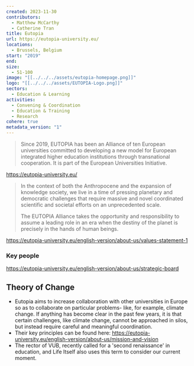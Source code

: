 ```yaml
---
created: 2023-11-30
contributors:
  - Matthew McCarthy
  - Catherine Tran
title: Eutopia
url: https://eutopia-university.eu/
locations:
  - Brussels, Belgium
start: "2019"
end: 
size:
  - 51-100
image: "[[../../../assets/eutopia-homepage.png]]"
logo: "[[../../../assets/EUTOPIA-Logo.png]]"
sectors:
  - Education & Learning
activities:
  - Convening & Coordination
  - Education & Training
  - Research
cohere: true
metadata_version: "1"
---
```

>Since 2019, EUTOPIA has been an Alliance of ten European universities committed to developing a new model for European integrated higher education institutions through transnational cooperation. It is part of the European Universities Initiative.
>
https://eutopia-university.eu/

>In the context of both the Anthropocene and the expansion of knowledge society, we live in a time of pressing planetary and democratic challenges that require massive and novel coordinated scientific and societal efforts on an unprecedented scale.  
  >
>The EUTOPIA Alliance takes the opportunity and responsibility to assume a leading role in an era when the destiny of the planet is preci­sely in the hands of human beings.

https://eutopia-university.eu/english-version/about-us/values-statement-1

### Key people 

https://eutopia-university.eu/english-version/about-us/strategic-board

## Theory of Change 

- Eutopia aims to increase collaboration with other universities in Europe so as to collaborate on particular problems- like, for example, climate change. If anything has become  clear in the past few years, it is that certain challenges, like climate change, cannot be approached  in silos, but instead require careful and meaningful coordination. 
- Their key principles can be found here: https://eutopia-university.eu/english-version/about-us/mission-and-vision
- The rector of VUB, recently called for a 'second renaissance' in education, and Life Itself also uses this term to consider our current moment. 
